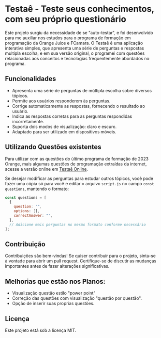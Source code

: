 # Testaê - Teste seus conhecimentos, com seu próprio questionário

Este projeto surgiu da necessidade de se "auto-testar", e foi desenvolvido para me auxiliar nos estudos para o programa de formação em programação da Orange Juice e FCamara.
O Testaê é uma aplicação interativa simples, que apresenta uma série de perguntas e respostas multipla escolha, e em sua versão original, o programei com questões relacionadas aos conceitos e tecnologias frequentemente abordados no programa.

## Funcionalidades

- Apresenta uma série de perguntas de múltipla escolha sobre diversos tópicos.
- Permite aos usuários responderem às perguntas.
- Corrige automaticamente as respostas, fornecendo o resultado ao usuário.
- Indica as respostas corretas para as perguntas respondidas incorretamente.
- Suporta dois modos de visualização: claro e escuro.
- Adaptado para ser utilizado em dispositivos móveis.

## Utilizando Questões existentes

Para utilizar com as questões do último programa de formação de 2023 Orange, mais algumas questões de programação extraídas da internet, acesse a versão online em [Testaê Online](https://testae.vercel.app/).

Se desejar modificar as perguntas para estudar outros tópicos, você pode fazer uma cópia só para você e editar o arquivo `script.js` no campo `const questions`, mantendo o formato:

```javascript
const questions = [
  {
    question: "",
    options: [],
    correctAnswer: "",
  },
  // Adicione mais perguntas no mesmo formato conforme necessário
];
```

## Contribuição

Contribuições são bem-vindas! Se quiser contribuir para o projeto, sinta-se à vontade para abrir um pull request. Certifique-se de discutir as mudanças importantes antes de fazer alterações significativas.

## Melhorias que estão nos Planos:

- Visualização questão estilo "power point"
- Correção das questões com visualização "questão por questão".
- Opção de inserir suas proprias questões.

## Licença

Este projeto está sob a licença MIT.
